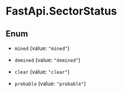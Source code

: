 # FastApi.SectorStatus

## Enum


* `mined` (value: `"mined"`)

* `demined` (value: `"demined"`)

* `clear` (value: `"clear"`)

* `probable` (value: `"probable"`)


